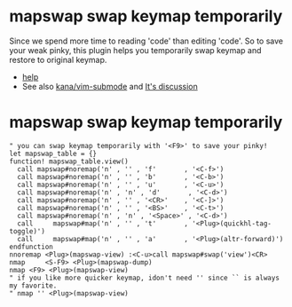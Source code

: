 # mapswap swap keymap temporarily

Since we spend more time to reading 'code' than editing 'code'.
So to save your weak pinky, this plugin helps you temporarily swap keymap and 
restore to original keymap.

* [help](https://github.com/t9md/vim-mapswap/blob/master/doc/mapswap.txt)
* See also [kana/vim-submode](https://github.com/kana/vim-submode) and [It's discussion](https://github.com/kana/vim-submode/issues/1)

# mapswap swap keymap temporarily
    " you can swap keymap temporarily with '<F9>' to save your pinky!
    let mapswap_table = {}
    function! mapswap_table.view()
      call mapswap#noremap('n' , '' , 'f'       , '<C-f>')
      call mapswap#noremap('n' , '' , 'b'       , '<C-b>')
      call mapswap#noremap('n' , '' , 'u'       , '<C-u>')
      call mapswap#noremap('n' , 'n' , 'd'       , '<C-d>')
      call mapswap#noremap('n' , '' , '<CR>'    , '<C-]>')
      call mapswap#noremap('n' , '' , '<BS>'    , '<C-t>')
      call mapswap#noremap('n' , 'n' , '<Space>' , '<C-d>')
      call     mapswap#map('n' , '' , 't'       , '<Plug>(quickhl-tag-toggle)')
      call     mapswap#map('n' , '' , 'a'       , '<Plug>(altr-forward)')
    endfunction
    nnoremap <Plug>(mapswap-view) :<C-u>call mapswap#swap('view')<CR>
    nmap     <S-F9> <Plug>(mapswap-dump)
    nmap <F9> <Plug>(mapswap-view)
    " if you like more quicker keymap, idon't need '' since `` is always my favorite.
    " nmap '' <Plug>(mapswap-view)

